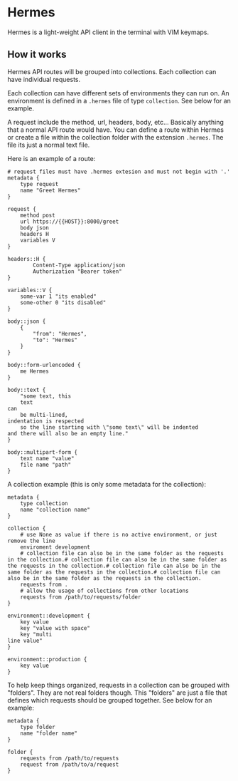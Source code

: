 # Hermes

Hermes is a light-weight API client in the terminal with VIM keymaps.

## How it works

Hermes API routes will be grouped into collections. Each collection can have individual requests.

Each collection can have different sets of environments they can run on. An environment is defined
in a `.hermes` file of type `collection`. See below for an example.

A request include the method, url, headers, body, etc... Basically anything that a normal API route would have.
You can define a route within Hermes or create a file within the collection folder with the extension `.hermes`. The file
its just a normal text file.

Here is an example of a route:

```
# request files must have .hermes extesion and must not begin with '.'
metadata {
    type request
    name "Greet Hermes"
}

request {
    method post
    url https://{{HOST}}:8000/greet
    body json
    headers H
    variables V
}

headers::H {
        Content-Type application/json
        Authorization "Bearer token"
}

variables::V {
    some-var 1 "its enabled"
    some-other 0 "its disabled"
}

body::json {
    {
        "from": "Hermes",
        "to": "Hermes"
    }
}

body::form-urlencoded {
    me Hermes
}

body::text {
    "some text, this
    text
can
    be multi-lined,
indentation is respected
    so the line starting with \"some text\" will be indented
and there will also be an empty line."
}

body::multipart-form {
    text name "value"
    file name "path"
}
```

A collection example (this is only some metadata for the collection):

```
metadata {
    type collection
    name "collection name"
}

collection {
    # use None as value if there is no active environment, or just remove the line
    enviroment development
    # collection file can also be in the same folder as the requests in the collection.# collection file can also be in the same folder as the requests in the collection.# collection file can also be in the same folder as the requests in the collection.# collection file can also be in the same folder as the requests in the collection.
    requests from .
    # allow the usage of collections from other locations
    requests from /path/to/requests/folder
}

environment::development {
    key value
    key "value with space"
    key "multi
line value"
}

environment::production {
    key value
}
```

To help keep things organized, requests in a collection can be grouped with "folders".
They are not real folders though. This "folders" are just a file that defines which requests should
be grouped together. See below for an example:

```
metadata {
    type folder
    name "folder name"
}

folder {
    requests from /path/to/requests
    request from /path/to/a/request
}
```
